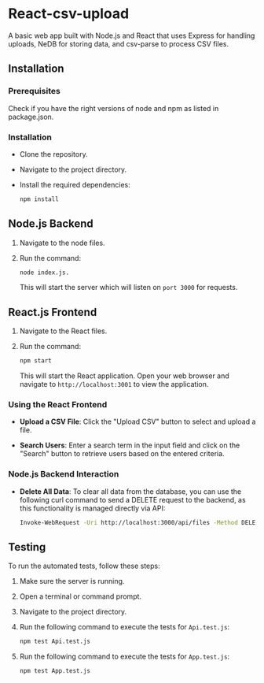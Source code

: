 # React-csv-upload

A basic web app built with Node.js and React that uses Express for handling uploads, NeDB for storing data, and csv-parse to process CSV files.

## Installation

### Prerequisites

Check if you have the right versions of node and npm as listed in package.json.

### Installation

- Clone the repository.
- Navigate to the project directory.
- Install the required dependencies:

    ```bash
    npm install
    ```

## Node.js Backend

1. Navigate to the node files.
2. Run the command:

    ```bash
    node index.js. 
    ```

    This will start the server which will listen on `port 3000` for requests.

## React.js Frontend

1. Navigate to the React files.
2. Run the command:
 
    ```bash
    npm start
    ```

    This will start the React application. Open your web browser and navigate to `http://localhost:3001` to view the application.

### Using the React Frontend

-   **Upload a CSV File**: Click the "Upload CSV" button to select and upload a file. 
    
-   **Search Users**: Enter a search term in the input field and click on the "Search" button to retrieve users based on the entered criteria.
    
### Node.js Backend Interaction

-   **Delete All Data**: To clear all data from the database, you can use the following curl command to send a DELETE request to the backend, as this functionality is managed directly via API:

    ```bash
    Invoke-WebRequest -Uri http://localhost:3000/api/files -Method DELETE
    ```
    
## Testing

To run the automated tests, follow these steps:

1. Make sure the server is running.
2. Open a terminal or command prompt.
3. Navigate to the project directory.
4. Run the following command to execute the tests for `Api.test.js`:

    ```bash
    npm test Api.test.js
    ```

5. Run the following command to execute the tests for `App.test.js`:

    ```bash
    npm test App.test.js
    ```